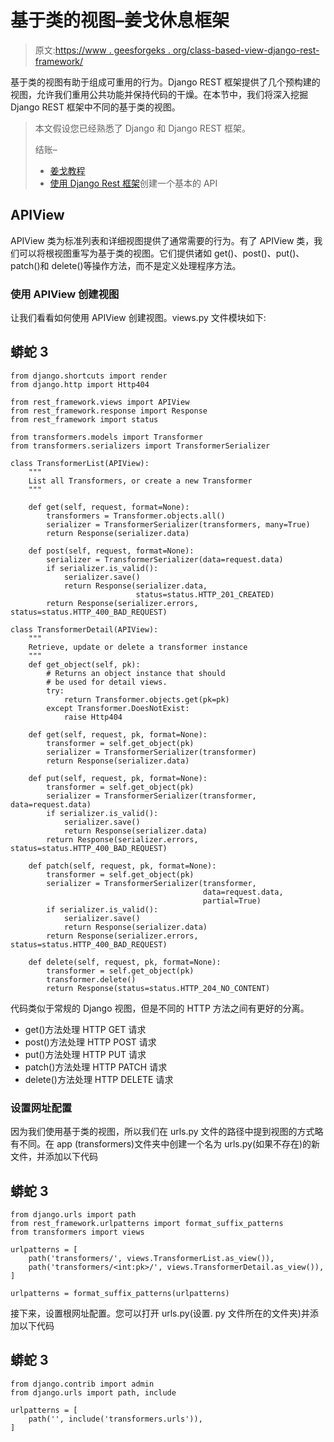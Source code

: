 # 基于类的视图–姜戈休息框架

> 原文:[https://www . geesforgeks . org/class-based-view-django-rest-framework/](https://www.geeksforgeeks.org/class-based-views-django-rest-framework/)

基于类的视图有助于组成可重用的行为。Django REST 框架提供了几个预构建的视图，允许我们重用公共功能并保持代码的干燥。在本节中，我们将深入挖掘 Django REST 框架中不同的基于类的视图。

> 本文假设您已经熟悉了 Django 和 Django REST 框架。
> 
> 结账–
> 
> *   [姜戈教程](https://www.geeksforgeeks.org/django-tutorial/)
> *   [使用 Django Rest 框架](https://www.geeksforgeeks.org/how-to-create-a-basic-api-using-django-rest-framework/)创建一个基本的 API

## APIView

APIView 类为标准列表和详细视图提供了通常需要的行为。有了 APIView 类，我们可以将根视图重写为基于类的视图。它们提供诸如 get()、post()、put()、patch()和 delete()等操作方法，而不是定义处理程序方法。

### 使用 APIView 创建视图

让我们看看如何使用 APIView 创建视图。views.py 文件模块如下:

## 蟒蛇 3

```
from django.shortcuts import render
from django.http import Http404

from rest_framework.views import APIView
from rest_framework.response import Response
from rest_framework import status

from transformers.models import Transformer
from transformers.serializers import TransformerSerializer

class TransformerList(APIView):
    """
    List all Transformers, or create a new Transformer
    """

    def get(self, request, format=None):
        transformers = Transformer.objects.all()
        serializer = TransformerSerializer(transformers, many=True)
        return Response(serializer.data)

    def post(self, request, format=None):
        serializer = TransformerSerializer(data=request.data)
        if serializer.is_valid():
            serializer.save()
            return Response(serializer.data,
                            status=status.HTTP_201_CREATED)
        return Response(serializer.errors, status=status.HTTP_400_BAD_REQUEST)

class TransformerDetail(APIView):
    """
    Retrieve, update or delete a transformer instance
    """
    def get_object(self, pk):
        # Returns an object instance that should 
        # be used for detail views.
        try:
            return Transformer.objects.get(pk=pk)
        except Transformer.DoesNotExist:
            raise Http404

    def get(self, request, pk, format=None):
        transformer = self.get_object(pk)
        serializer = TransformerSerializer(transformer)
        return Response(serializer.data)

    def put(self, request, pk, format=None):
        transformer = self.get_object(pk)
        serializer = TransformerSerializer(transformer, data=request.data)
        if serializer.is_valid():
            serializer.save()
            return Response(serializer.data)
        return Response(serializer.errors, status=status.HTTP_400_BAD_REQUEST)

    def patch(self, request, pk, format=None):
        transformer = self.get_object(pk)
        serializer = TransformerSerializer(transformer,
                                           data=request.data,
                                           partial=True)
        if serializer.is_valid():
            serializer.save()
            return Response(serializer.data)
        return Response(serializer.errors, status=status.HTTP_400_BAD_REQUEST)

    def delete(self, request, pk, format=None):
        transformer = self.get_object(pk)
        transformer.delete()
        return Response(status=status.HTTP_204_NO_CONTENT)
```

代码类似于常规的 Django 视图，但是不同的 HTTP 方法之间有更好的分离。

*   get()方法处理 HTTP GET 请求
*   post()方法处理 HTTP POST 请求
*   put()方法处理 HTTP PUT 请求
*   patch()方法处理 HTTP PATCH 请求
*   delete()方法处理 HTTP DELETE 请求

### 设置网址配置

因为我们使用基于类的视图，所以我们在 urls.py 文件的路径中提到视图的方式略有不同。在 app (transformers)文件夹中创建一个名为 urls.py(如果不存在)的新文件，并添加以下代码

## 蟒蛇 3

```
from django.urls import path
from rest_framework.urlpatterns import format_suffix_patterns
from transformers import views

urlpatterns = [
    path('transformers/', views.TransformerList.as_view()),
    path('transformers/<int:pk>/', views.TransformerDetail.as_view()),
]

urlpatterns = format_suffix_patterns(urlpatterns)
```

接下来，设置根网址配置。您可以打开 urls.py(设置. py 文件所在的文件夹)并添加以下代码

## 蟒蛇 3

```
from django.contrib import admin
from django.urls import path, include

urlpatterns = [
    path('', include('transformers.urls')),
]
```